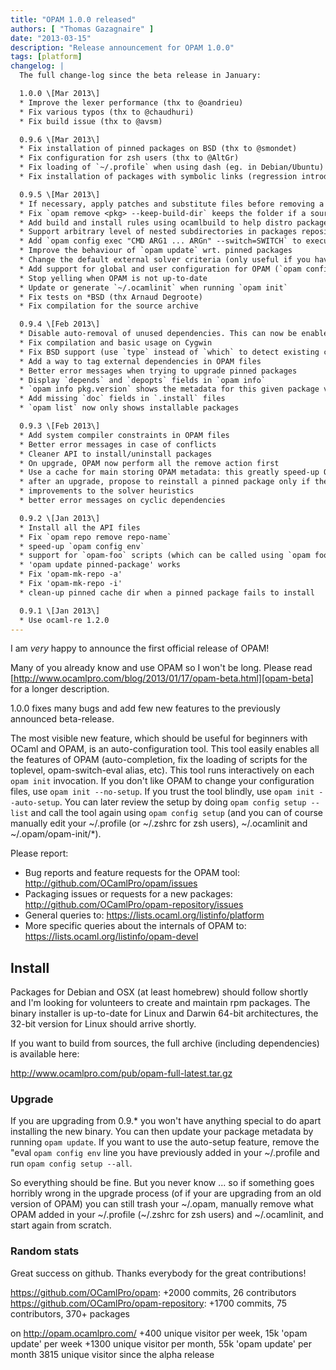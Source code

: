 ```yaml
---
title: "OPAM 1.0.0 released"
authors: [ "Thomas Gazagnaire" ]
date: "2013-03-15"
description: "Release announcement for OPAM 1.0.0"
tags: [platform]
changelog: |
  The full change-log since the beta release in January:

  1.0.0 \[Mar 2013\]
  * Improve the lexer performance (thx to @oandrieu)
  * Fix various typos (thx to @chaudhuri)
  * Fix build issue (thx to @avsm)

  0.9.6 \[Mar 2013\]
  * Fix installation of pinned packages on BSD (thx to @smondet)
  * Fix configuration for zsh users (thx to @AltGr)
  * Fix loading of `~/.profile` when using dash (eg. in Debian/Ubuntu)
  * Fix installation of packages with symbolic links (regression introduced in 0.9.5)

  0.9.5 \[Mar 2013\]
  * If necessary, apply patches and substitute files before removing a package
  * Fix `opam remove <pkg> --keep-build-dir` keeps the folder if a source archive is extracted
  * Add build and install rules using ocamlbuild to help distro packagers
  * Support arbitrary level of nested subdirectories in packages repositories
  * Add `opam config exec "CMD ARG1 ... ARGn" --switch=SWITCH` to execute a command in a subshell
  * Improve the behaviour of `opam update` wrt. pinned packages
  * Change the default external solver criteria (only useful if you have aspcud installed on your machine)
  * Add support for global and user configuration for OPAM (`opam config setup`)
  * Stop yelling when OPAM is not up-to-date
  * Update or generate `~/.ocamlinit` when running `opam init`
  * Fix tests on *BSD (thx Arnaud Degroote)
  * Fix compilation for the source archive

  0.9.4 \[Feb 2013\]
  * Disable auto-removal of unused dependencies. This can now be enabled on-demand using `-a`
  * Fix compilation and basic usage on Cygwin
  * Fix BSD support (use `type` instead of `which` to detect existing commands)
  * Add a way to tag external dependencies in OPAM files
  * Better error messages when trying to upgrade pinned packages
  * Display `depends` and `depopts` fields in `opam info`
  * `opam info pkg.version` shows the metadata for this given package version
  * Add missing `doc` fields in `.install` files
  * `opam list` now only shows installable packages

  0.9.3 \[Feb 2013\]
  * Add system compiler constraints in OPAM files
  * Better error messages in case of conflicts
  * Cleaner API to install/uninstall packages
  * On upgrade, OPAM now perform all the remove action first
  * Use a cache for main storing OPAM metadata: this greatly speed-up OPAM invocations
  * after an upgrade, propose to reinstall a pinned package only if there were some changes
  * improvements to the solver heuristics
  * better error messages on cyclic dependencies

  0.9.2 \[Jan 2013\]
  * Install all the API files
  * Fix `opam repo remove repo-name`
  * speed-up `opam config env`
  * support for `opam-foo` scripts (which can be called using `opam foo`)
  * 'opam update pinned-package' works
  * Fix 'opam-mk-repo -a'
  * Fix 'opam-mk-repo -i'
  * clean-up pinned cache dir when a pinned package fails to install

  0.9.1 \[Jan 2013\]
  * Use ocaml-re 1.2.0
---
```


I am *very* happy to announce the first official release of OPAM!

Many of you already know and use OPAM so I won't be long. Please read
[http://www.ocamlpro.com/blog/2013/01/17/opam-beta.html][opam-beta] for a
longer description.

1.0.0 fixes many bugs and add few new features to the previously announced
beta-release.

The most visible new feature, which should be useful for beginners with
OCaml and OPAM,  is an auto-configuration tool. This tool easily enables all
the features of OPAM (auto-completion, fix the loading of scripts for the
toplevel, opam-switch-eval alias, etc). This tool runs interactively on each
`opam init` invocation. If you don't like OPAM to change your configuration
files, use `opam init --no-setup`. If you trust the tool blindly,  use
`opam init --auto-setup`. You can later review the setup by doing
`opam config setup --list` and call the tool again using `opam config setup`
(and you can of course manually edit your ~/.profile (or ~/.zshrc for zsh
users), ~/.ocamlinit and ~/.opam/opam-init/*).

Please report:
- Bug reports and feature requests for the OPAM tool: http://github.com/OCamlPro/opam/issues
- Packaging issues or requests for a new packages: http://github.com/OCamlPro/opam-repository/issues
- General queries to: https://lists.ocaml.org/listinfo/platform
- More specific queries about the internals of OPAM to: https://lists.ocaml.org/listinfo/opam-devel

## Install ##

Packages for Debian and OSX (at least homebrew) should follow shortly and
I'm looking for volunteers to create and maintain rpm packages. The binary
installer is up-to-date for Linux and Darwin 64-bit architectures, the
32-bit version for Linux should arrive shortly.

If you want to build from sources, the full archive (including dependencies)
is available here:

  http://www.ocamlpro.com/pub/opam-full-latest.tar.gz

### Upgrade ###

If you are upgrading from 0.9.* you won't  have anything special to do apart
installing the new binary. You can then update your package metadata by
running `opam update`. If you want to use the auto-setup feature, remove the
"eval `opam config env` line you have previously added in your ~/.profile
and run `opam config setup --all`.

So everything should be fine. But you never know ... so if something goes
horribly wrong in the upgrade process (of if your are upgrading from an old
version of OPAM) you can still trash your ~/.opam, manually remove what OPAM
added in  your ~/.profile (~/.zshrc for zsh users) and ~/.ocamlinit, and
start again from scratch. 

### Random stats ###

Great success on github. Thanks everybody for the great contributions!

https://github.com/OCamlPro/opam: +2000 commits, 26 contributors
https://github.com/OCamlPro/opam-repository: +1700 commits, 75 contributors, 370+ packages

on http://opam.ocamlpro.com/
+400 unique visitor per week, 15k 'opam update' per week
+1300 unique visitor per month, 55k 'opam update' per month
3815 unique visitor since the alpha release

[opam-beta]: http://www.ocamlpro.com/blog/2013/01/17/opam-beta.html
